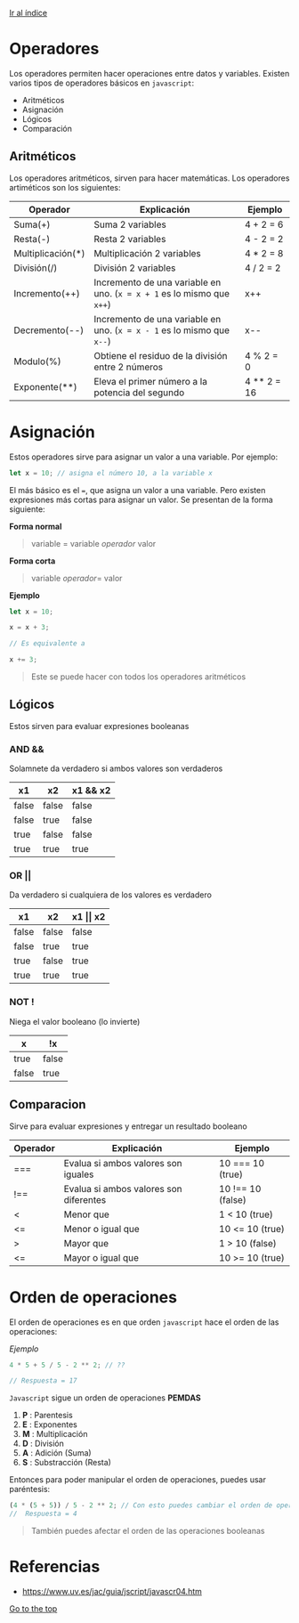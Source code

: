 [Ir al índice](indice.md)

# Operadores

Los operadores permiten hacer operaciones entre datos y variables. Existen varios tipos de operadores básicos en `javascript`:

- Aritméticos
- Asignación
- Lógicos
- Comparación

## Aritméticos

Los operadores aritméticos, sirven para hacer matemáticas. Los operadores artiméticos son los siguientes:

| Operador           | Explicación                                                            | Ejemplo       |
| ------------------ | ---------------------------------------------------------------------- | ------------- |
| Suma(+)            | Suma 2 variables                                                       | 4 + 2 = 6     |
| Resta(-)           | Resta 2 variables                                                      | 4 - 2 = 2     |
| Multiplicación(\*) | Multiplicación 2 variables                                             | 4 \* 2 = 8    |
| División(/)        | División 2 variables                                                   | 4 / 2 = 2     |
| Incremento(++)     | Incremento de una variable en uno. (`x = x + 1` es lo mismo que `x++`) | x++           |
| Decremento(--)     | Incremento de una variable en uno. (`x = x - 1` es lo mismo que `x--`) | x--           |
| Modulo(%)          | Obtiene el residuo de la división entre 2 números                      | 4 % 2 = 0     |
| Exponente(\*\*)    | Eleva el primer número a la potencia del segundo                       | 4 \*\* 2 = 16 |

# Asignación

Estos operadores sirve para asignar un valor a una variable. Por ejemplo:

```javascript
let x = 10; // asigna el número 10, a la variable x
```

El más básico es el `=`, que asigna un valor a una variable. Pero existen expresiones más cortas para asignar un valor. Se presentan de la forma siguiente:

**Forma normal**

> variable = variable _operador_ valor

**Forma corta**

> variable _operador_= valor

**Ejemplo**

```javascript
let x = 10;

x = x + 3;

// Es equivalente a

x += 3;
```

> Este se puede hacer con todos los operadores aritméticos

## Lógicos

Estos sirven para evaluar expresiones booleanas

### AND &&

Solamnete da verdadero si ambos valores son verdaderos

| x1    | x2    | x1 && x2 |
| ----- | ----- | -------- |
| false | false | false    |
| false | true  | false    |
| true  | false | false    |
| true  | true  | true     |

### OR ||

Da verdadero si cualquiera de los valores es verdadero

| x1    | x2    | x1 \|\| x2 |
| ----- | ----- | ---------- |
| false | false | false      |
| false | true  | true       |
| true  | false | true       |
| true  | true  | true       |

### NOT !

Niega el valor booleano (lo invierte)

| x     | !x    |
| ----- | ----- |
| true  | false |
| false | true  |

## Comparacion

Sirve para evaluar expresiones y entregar un resultado booleano

| Operador | Explicación                            | Ejemplo           |
| -------- | -------------------------------------- | ----------------- |
| ===      | Evalua si ambos valores son iguales    | 10 === 10 (true)  |
| !==      | Evalua si ambos valores son diferentes | 10 !== 10 (false) |
| <        | Menor que                              | 1 < 10 (true)     |
| <=       | Menor o igual que                      | 10 <= 10 (true)   |
| \>       | Mayor que                              | 1 > 10 (false)    |
| <=       | Mayor o igual que                      | 10 >= 10 (true)   |

# Orden de operaciones

El orden de operaciones es en que orden `javascript` hace el orden de las operaciones:

_Ejemplo_

```javascript
4 * 5 + 5 / 5 - 2 ** 2; // ??

// Respuesta = 17
```

`Javascript` sigue un orden de operaciones **PEMDAS**

1. **P** : Parentesis
2. **E** : Exponentes
3. **M** : Multiplicación
4. **D** : División
5. **A** : Adición (Suma)
6. **S** : Substracción (Resta)

Entonces para poder manipular el orden de operaciones, puedes usar paréntesis:

```javascript
(4 * (5 + 5)) / 5 - 2 ** 2; // Con esto puedes cambiar el orden de operaciones
//  Respuesta = 4
```

> También puedes afectar el orden de las operaciones booleanas

# Referencias

- https://www.uv.es/jac/guia/jscript/javascr04.htm

[Go to the top](#operadores)
